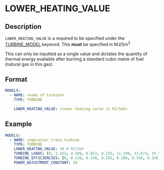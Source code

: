 # LOWER_HEATING_VALUE

## Description

`LOWER_HEATING_VALUE` is a required to be specified under the [TURBINE_MODEL](/about/references/TURBINE_MODEL.md) keyword.
This **must** be specified in MJ/Sm<sup>3</sup>

This can only be inputted as a single value and dictates the quantity of thermal energy available after burning a standard cubic metre of fuel (natural gas in this gas).

## Format

~~~~yaml
MODELS:
  - NAME: <name of turbine>
    TYPE: TURBINE
    ...
    LOWER_HEATING_VALUE: <lower heating value in MJ/Sm3>
~~~~

## Example

~~~~yaml
MODELS:
  - NAME: compressor_train_turbine
    TYPE: TURBINE
    LOWER_HEATING_VALUE: 38 # MJ/Sm3
    TURBINE_LOADS: [0, 2.352, 4.589, 6.853, 9.125, 11.399, 13.673, 15.947, 18.223, 20.496, 22.767] # MW
    TURBINE_EFFICIENCIES: [0, 0.138, 0.210, 0.255, 0.286, 0.310, 0.328, 0.342, 0.353, 0.360, 0.362]
    POWER_ADJUSTMENT_CONSTANT: 10
~~~~
